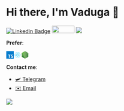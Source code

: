# Hi there, I'm Vaduga 👋

[![Linkedin Badge](https://img.shields.io/badge/-LinkedIn-0e76a8?style=flat-square&logo=Linkedin&logoColor=white)](https://www.linkedin.com/in/vaduga/)
<a href="https://ru.hexlet.io/u/vaduga " ><img align="" width="60px" height="20px" src="https://s3.eu-central-1.amazonaws.com/trengo/media/hc_logo_7mGzDWVpE2.png"/></a>
[![](https://img.shields.io/badge/Notion-000000?style=for-the-badge&logo=notion&logoColor=white)](https://www.notion.so/vaduga/React-js-Node-js-full-stack-developer-222873d19b4940458953c4c5f27ca2e1)

__Prefer__:

<img align="left" alt="JavaScript" width="20px"
src="https://raw.githubusercontent.com/github/explore/80688e429a7d4ef2fca1e82350fe8e3517d3494d/topics/typescript/typescript.png" />
<img align="left" alt="React" width="20px" 
src="https://raw.githubusercontent.com/github/explore/80688e429a7d4ef2fca1e82350fe8e3517d3494d/topics/react/react.png" />
<img align="left" alt="Node.js" width="20px" 
src="https://raw.githubusercontent.com/github/explore/80688e429a7d4ef2fca1e82350fe8e3517d3494d/topics/nodejs/nodejs.png" />   
<br>
__Contact me__:

- [🛩 Telegram][telegram]
- [✉️ Email][email]

![](https://komarev.com/ghpvc/?username=vaduga)

[twitter]: https://twitter.com/vaduga
[linkedin]: https://linkedin.com/in/vaduga/
[telegram]: https://t.me/vaduga
[email]: mailto:arbitr38@gmail.com
[hexlet]: https://ru.hexlet.io/u/vaduga 

